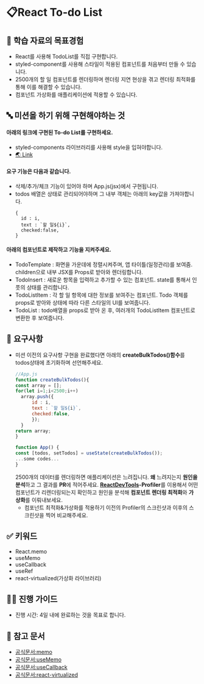 # 📋React To-do List

## 🤔 학습 자료의 목표경험
- React를 사용해 TodoList를 직접 구현합니다.
- styled-component를 사용해 스타일이 적용된 컴포넌트를 처음부터 만들 수 있습니다.
- 2500개의 할 일 컴포넌트를 렌더링하며 렌더링 지연 현상을 겪고 렌더링 최적화를 통해 이를 해결할 수 있습니다.
- 컴포넌트 가상화를 애플리케이션에 적용할 수 있습니다.
## 🔤 미션을 하기 위해 구현해야하는 것
#### 아래의 링크에 구현된 To-do List를 구현하세요.
  - styled-components 라이브러리를 사용해 style을 입혀야합니다.
  - [🌏 Link](https://greedy-todo-app.netlify.app/)
#### 요구 기능은 다음과 같습니다.
  - 삭제/추가/체크 기능이 있어야 하며 App.js(jsx)에서 구현됩니다.
  - todos 배열은 상태로 관리되어야하며 그 내부 객체는 아래의 key값을 가져야합니다.
    ```
    {
      id : i,
      text : `할 일${i}`,
      checked:false,
    }
    ```
#### 아래의 컴포넌트로 제작하고 기능을 지켜주세요.
  - TodoTemplate : 화면을 가운데에 정렬시켜주며, 앱 타이틀(일정관리)를 보여줌. children으로 내부 JSX를 Props로 받아와 렌더링합니다.
  - TodoInsert : 새로운 항목을 입력하고 추가할 수 있는 컴포넌트. state를 통해서 인풋의 상태를 관리합니다. 
  - TodoListItem : 각 할 일 항목에 대한 정보를 보여주는 컴포넌트. Todo 객체를 props로 받아와 상태에 따라 다른 스타일의 UI를 보여줍니다.
  - TodoList : todo배열을 props로 받아 온 후, 여러개의 TodoListItem 컴포넌트로 변환한 후 보여줍니다.

## 🎯 요구사항
- 미션 이전의 요구사항 구현을 완료했다면 아래의 **createBulkTodos()함수**를 todos상태에 초기화하며 선언해주세요.
  ```javascript
  //App.js
  function createBulkTodos(){
  const array = [];
  for(let i=1;i<2500;i++)
    array.push({
        id : i,
        text : `할 일${i}`,
        checked:false,
        });
    }
  return array;
  }
  ```
  ```javascript
  function App() {
  const [todos, setTodos] = useState(createBulkTodos());
  ...some codes...
  }
  ```
  2500개의 데이터를 렌더링하면 애플리케이션은 느려집니다. **왜** 느려지는지 **원인을 분석**하고 그 결과를 **PR**에 적어주세요.
  **[ReactDevTools](https://chromewebstore.google.com/detail/react-developer-tools/fmkadmapgofadopljbjfkapdkoienihi?hl=ko&pli=1)-Profiler**를 이용해서 어떤 컴포넌트가 리렌더링되는지 확인하고 원인을 분석해 **컴포넌트 렌더링 최적화**와 **가상화**를 이뤄내보세요.
  - 컴포넌트 최적화&가상화를 적용하기 이전의 Profiler의 스크린샷과 이후의 스크린샷을 찍어 비교해주세요.
## ✅ 키워드
- React.memo
- useMemo
- useCallback
- useRef
- react-virtualized(가상화 라이브러리)
## 🧙‍♀️ 진행 가이드
- 진행 시간: 4일 내에 완료하는 것을 목표로 합니다.
## 🔗 참고 문서
- [공식문서:memo](https://ko.react.dev/reference/react/memo)
- [공식문서:useMemo](https://ko.react.dev/reference/react/useMemo)
- [공식문서:useCallback](https://ko.react.dev/reference/react/useCallback)
- [공식문서:react-virtualized](https://github.com/bvaughn/react-virtualized/tree/master/docs#documentation)
